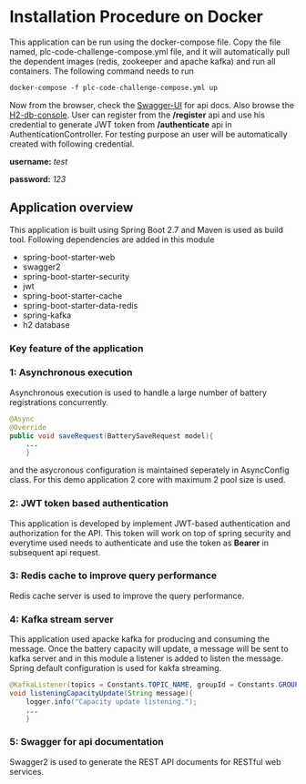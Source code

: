 # Installation Procedure on Docker
This application can be run using the docker-compose file. Copy the file named, plc-code-challenge-compose.yml file, and it will automatically pull the dependent images (redis, zookeeper and apache kafka) and run all containers.
The following command needs to run
```dockerfile
docker-compose -f plc-code-challenge-compose.yml up
```

Now from the browser, check the [Swagger-UI](http://localhost:8080/powerledger/swagger-ui.html) for api docs. Also browse the [H2-db-console](http://localhost:8080/powerledger/h2-console). User can register from the **/register** api and use his credential to generate JWT token from **/authenticate** api in AuthenticationController. For testing purpose an user will be automatically created with following credential.

**username:** *test*

**password:** *123* 

## Application overview
This application is built using Spring Boot 2.7 and Maven is used as build tool. Following dependencies are added in this module
* spring-boot-starter-web
* swagger2
* spring-boot-starter-security
* jwt
* spring-boot-starter-cache
* spring-boot-starter-data-redis
* spring-kafka
* h2 database

### Key feature of the application
### 1: Asynchronous execution
Asynchronous execution is used to handle a large number of battery registrations concurrently.
```java
@Async
@Override
public void saveRequest(BatterySaveRequest model){
    ...
    }
```
and the asycronous configuration is maintained seperately in AsyncConfig class. For this demo application 2 core with maximum 2 pool size is used.

### 2: JWT token based authentication
This application is developed by implement JWT-based authentication and authorization for the API. This token will work on top of spring security and everytime used needs to authenticate and use the token as **Bearer** in subsequent api request.

### 3: Redis cache to improve query performance
Redis cache server is used to improve the query performance.

### 4: Kafka stream server
This application used apacke kafka for producing and consuming the message. Once the battery capacity will update, a message will be sent to kafka server and in this module a listener is added to listen the message.
Spring default configuration is used for kakfa streaming. 

```java
@KafkaListener(topics = Constants.TOPIC_NAME, groupId = Constants.GROUP_ID)
void listeningCapacityUpdate(String message){
    logger.info("Capacity update listening.");
    ...
    }
```

### 5: Swagger for api documentation
Swagger2 is used to generate the REST API documents for RESTful web services. 